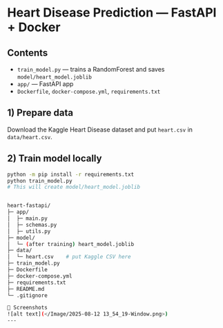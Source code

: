# Heart Disease Prediction — FastAPI + Docker

## Contents
- `train_model.py` — trains a RandomForest and saves `model/heart_model.joblib`
- `app/` — FastAPI app
- `Dockerfile`, `docker-compose.yml`, `requirements.txt`

## 1) Prepare data
Download the Kaggle Heart Disease dataset and put `heart.csv` in `data/heart.csv`.

## 2) Train model locally
```bash
python -m pip install -r requirements.txt
python train_model.py
# This will create model/heart_model.joblib


heart-fastapi/
├─ app/
│  ├─ main.py
│  ├─ schemas.py
│  ├─ utils.py
├─ model/
│  └─ (after training) heart_model.joblib
├─ data/
│  └─ heart.csv    # put Kaggle CSV here
├─ train_model.py
├─ Dockerfile
├─ docker-compose.yml
├─ requirements.txt
├─ README.md
└─ .gitignore

📸 Screenshots
![alt text](</Image/2025-08-12 13_54_19-Window.png>)
---
